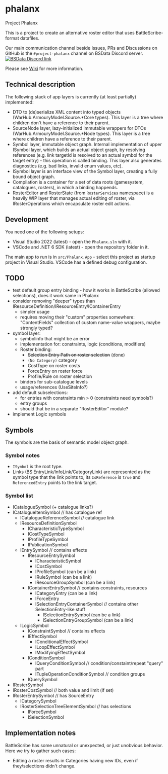 # phalanx

Project Phalanx

This is a project to create an alternative roster editor that uses BattleScribe-format datafiles.

Our main communication channel beside Issues, PRs and Discussions on GitHub is the `#project-phalanx` channel on BSData Discord server.
[![BSData Discord link](https://img.shields.io/discord/558412685981777922?style=popout-square)](https://www.bsdata.net/discord)

Please see [Wiki](https://github.com/BSData/phalanx/wiki) for more information.

## Technical description

The following stack of app layers is currently (at least partially) implemented:

- DTO to (de)serialize XML content into typed objects (WarHub.ArmouryModel.Source.*Core types). This layer is a tree where children don't have a reference to their parent.
- SourceNode layer, lazy-initialized immutable wrappers for DTOs (WarHub.ArmouryModel.Source.*Node types). This layer is a tree where children have a reference to their parent.
- Symbol layer, immutable object graph. Internal implementation of upper ISymbol layer, which builds an actual object graph, by resolving references (e.g. link targetId is resolved to an actual symbol for the target entry) - this operation is called binding. This layer also generates diagnostics (e.g. bad links, invalid enum values, etc).
- ISymbol layer is an interface view of the Symbol layer, creating a fully bound object graph.
- Compilation is a container for a set of data roots (gamesystem, catalogues, rosters), in which a binding happends.
- RosterEditor and RosterState (from `RosterServices` namespace) is a heavily WIP layer that manages actual editing of roster, via IRosterOperations which encapsulate roster edit actions.

## Development

You need one of the following setups:

- Visual Studio 2022 (latest) - open the `Phalanx.sln` with it.
- VSCode and .NET 6 SDK (latest) - open the repository folder in it.

The main app to run is in `src/Phalanx.App` - select this project as startup project in Visual Studio. VSCode has a defined debug configuration.

## TODO

- test default group entry binding - how it works in BattleScribe (allowed selections), does it work same in Phalanx
- consider removing "deeper" types than IResourceDefinition/IResourceEntry/IContainerEntry
  - simpler usage
  - requires moving their "custom" properties somewhere: "ContentFields" collection of custom name-value wrappers, maybe strongly typed?
- symbol layer:
  - symbolinfo that might be an error
  - implementation for: constraints, logic (conditions, modifiers)
  - Roster binding:
    - ~~Selection Entry Path on roster selection~~ (done)
    - `(No Category)` category
    - CostType on roster costs
    - ForceEntry on roster force
    - Profile/Rule on roster selection
  - binders for sub-catalogue levels
  - usage/references (UseSiteInfo?)
- add default subselections:
  - for entries with constraints min > 0 (constraints need symbols?)
  - entry groups
  - should that be in a separate "RosterEditor" module?
- implement Logic symbols

## Symbols

The symbols are the basis of semantic model object graph.

### Symbol notes

- `ISymbol` is the root type.
- Links (BS EntryLink/InfoLink/CategoryLink) are represented as the symbol type
that the link points to, its `IsReference` is `true` and `ReferencedEntry` points
to the link target.

### Symbol list

- ICatalogueSymbol (+ catalogue links?)
- ICatalogueItemSymbol // has catalogue ref
  - ICatalogueReferenceSymbol // catalogue link
  - IResourceDefinitionSymbol
    - ICharacteristicTypeSymbol
    - ICostTypeSymbol
    - IProfileTypeSymbol
    - IPublicationSymbol
  - IEntrySymbol // contains effects
    - IResourceEntrySymbol
      - ICharacteristicSymbol
      - ICostSymbol
      - IProfileSymbol (can be a link)
      - IRuleSymbol (can be a link)
      - IResourceGroupSymbol (can be a link)
    - IContainerEntrySymbol // contains constraints, resources
      - ICategoryEntry (can be a link)
      - IForceEntry
      - ISelectionEntryContainerSymbol // contains other SelectionEntry-like stuff
        - ISelectionEntrySymbol (can be a link)
        - ISelectionEntryGroupSymbol (can be a link)
  - ILogicSymbol
    - IConstraintSymbol // contains effects
    - IEffectSymbol
      - IConditionalEffectSymbol
      - ILoopEffectSymbol
      - IModifyingEffectSymbol
    - IConditionSymbol
      - IQueryConditionSymbol // condition/constaint/repeat "query" part
      - ITupleOperationConditionSymbol // condition groups
    - IQuerySymbol
- IRosterSymbol
- IRosterCostSymbol // both value and limit (if set)
- IRosterEntrySymbol // has SourceEntry
  - ICategorySymbol
  - IRosterSelectionTreeElementSymbol // has selections
    - IForceSymbol
    - ISelectionSymbol

## Implementation notes

BattleScribe has some unnatural or unexpected, or just unobvious behavior.
Here we try to gather such cases:

- Editing a roster results in Categories having new IDs, even if they/selections didn't change.
